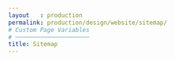 ```yaml
---
layout   : production
permalink: production/design/website/sitemap/
# Custom Page Variables
# ─────────────────────
title: Sitemap
---
```

